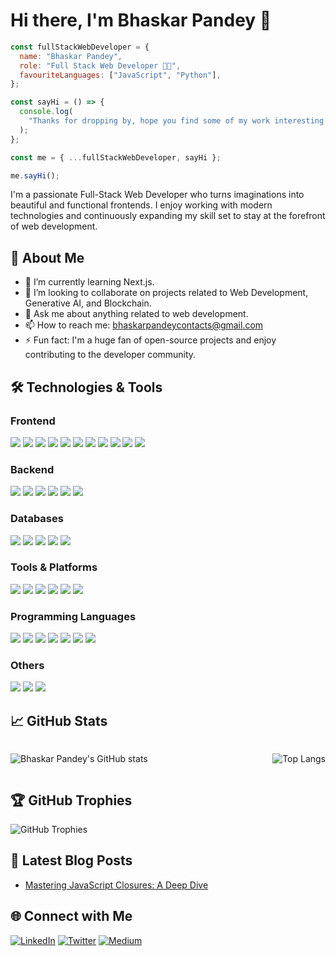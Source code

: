# Hi there, I'm Bhaskar Pandey 👋

```javascript
const fullStackWebDeveloper = {
  name: "Bhaskar Pandey",
  role: "Full Stack Web Developer 👨‍💻",
  favouriteLanguages: ["JavaScript", "Python"],
};

const sayHi = () => {
  console.log(
    "Thanks for dropping by, hope you find some of my work interesting."
  );
};

const me = { ...fullStackWebDeveloper, sayHi };

me.sayHi();
```

<!-- ![Header Image](https://source.unsplash.com/random/1600x400?technology) -->

I'm a passionate Full-Stack Web Developer who turns imaginations into beautiful and functional frontends. I enjoy working with modern technologies and continuously expanding my skill set to stay at the forefront of web development.

## 🚀 About Me

- 🌱 I’m currently learning Next.js.
- 👯 I’m looking to collaborate on projects related to Web Development, Generative AI, and Blockchain.
- 💬 Ask me about anything related to web development.
- 📫 How to reach me: [bhaskarpandeycontacts@gmail.com](mailto:bhaskarpandeycontacts@gmail.com)
- ⚡ Fun fact: I'm a huge fan of open-source projects and enjoy contributing to the developer community.

## 🛠️ Technologies & Tools

### Frontend

<p>
  <img src="https://img.shields.io/badge/-HTML5-E34F26?style=flat-square&logo=html5&logoColor=white"/>
  <img src="https://img.shields.io/badge/-CSS3-1572B6?style=flat-square&logo=css3"/>
  <img src="https://img.shields.io/badge/-JavaScript-F7DF1E?style=flat-square&logo=javascript&logoColor=black"/>
  <img src="https://img.shields.io/badge/-React-61DAFB?style=flat-square&logo=react&logoColor=black"/>
  <img src="https://img.shields.io/badge/-Next.js-000000?style=flat-square&logo=nextdotjs&logoColor=white"/>
  <img src="https://img.shields.io/badge/-Vue.js-4FC08D?style=flat-square&logo=vue.js&logoColor=white"/>
  <img src="https://img.shields.io/badge/-Angular-DD0031?style=flat-square&logo=angular&logoColor=white"/>
  <img src="https://img.shields.io/badge/-AngularJS-E23237?style=flat-square&logo=angularjs&logoColor=white"/>
  <img src="https://img.shields.io/badge/-Tailwind%20CSS-38B2AC?style=flat-square&logo=tailwind-css&logoColor=white"/>
  <img src="https://img.shields.io/badge/-Bootstrap-7952B3?style=flat-square&logo=bootstrap&logoColor=white"/>
  <img src="https://img.shields.io/badge/-Figma-F24E1E?style=flat-square&logo=figma&logoColor=white"/>
</p>

### Backend

<p>
  <img src="https://img.shields.io/badge/-Node.js-339933?style=flat-square&logo=node.js&logoColor=white"/>
  <img src="https://img.shields.io/badge/-Next.js-000000?style=flat-square&logo=nextdotjs&logoColor=white"/>
  <img src="https://img.shields.io/badge/-Spring%20Boot-6DB33F?style=flat-square&logo=spring-boot&logoColor=white"/>
  <img src="https://img.shields.io/badge/-Django-092E20?style=flat-square&logo=django&logoColor=white"/>
  <img src="https://img.shields.io/badge/-Flask-000000?style=flat-square&logo=flask&logoColor=white"/>
  <img src="https://img.shields.io/badge/-PHP-777BB4?style=flat-square&logo=php&logoColor=white"/>
</p>

### Databases

<p>
  <img src="https://img.shields.io/badge/-MongoDB-47A248?style=flat-square&logo=mongodb&logoColor=white"/>
  <img src="https://img.shields.io/badge/-MySQL-4479A1?style=flat-square&logo=mysql&logoColor=white"/>
  <img src="https://img.shields.io/badge/-PostgreSQL-336791?style=flat-square&logo=postgresql&logoColor=white"/>
  <img src="https://img.shields.io/badge/-SQLite-003B57?style=flat-square&logo=sqlite&logoColor=white"/>
  <img src="https://img.shields.io/badge/-Firebase-FFCA28?style=flat-square&logo=firebase&logoColor=white"/>
</p>

### Tools & Platforms

<p>
  <img src="https://img.shields.io/badge/-VS%20Code-007ACC?style=flat-square&logo=visual-studio-code&logoColor=white"/>
  <img src="https://img.shields.io/badge/-Git-F05032?style=flat-square&logo=git&logoColor=white"/>
  <img src="https://img.shields.io/badge/-Linux-FCC624?style=flat-square&logo=linux&logoColor=black"/>
  <img src="https://img.shields.io/badge/-Docker-2496ED?style=flat-square&logo=docker&logoColor=white"/>
  <img src="https://img.shields.io/badge/-AWS-232F3E?style=flat-square&logo=amazon-aws&logoColor=white"/>
  <img src="https://img.shields.io/badge/-GCP-4285F4?style=flat-square&logo=google-cloud&logoColor=white"/>
</p>

### Programming Languages

<p>
  <img src="https://img.shields.io/badge/-Python-3776AB?style=flat-square&logo=python&logoColor=white"/>
  <img src="https://img.shields.io/badge/-Java-007396?style=flat-square&logo=java&logoColor=white"/>
  <img src="https://img.shields.io/badge/-C-A8B9CC?style=flat-square&logo=c&logoColor=black"/>
  <img src="https://img.shields.io/badge/-C++-00599C?style=flat-square&logo=c%2B%2B&logoColor=white"/>
  <img src="https://img.shields.io/badge/-Go-00ADD8?style=flat-square&logo=go&logoColor=white"/>
  <img src="https://img.shields.io/badge/-JavaScript-F7DF1E?style=flat-square&logo=javascript&logoColor=black"/>
  <img src="https://img.shields.io/badge/-PHP-777BB4?style=flat-square&logo=php&logoColor=white"/>
</p>

### Others

<p>
  <img src="https://img.shields.io/badge/-Pandas-150458?style=flat-square&logo=pandas&logoColor=white"/>
  <img src="https://img.shields.io/badge/-TensorFlow-FF6F00?style=flat-square&logo=tensorflow&logoColor=white"/>
  <img src="https://img.shields.io/badge/-Unity-000000?style=flat-square&logo=unity&logoColor=white"/>
</p>

## 📈 GitHub Stats
<div style="display: flex; justify-content: space-between;">

![Bhaskar Pandey's GitHub stats](https://github-readme-stats.vercel.app/api?username=chikkibum&show_icons=true&theme=radical)

![Top Langs](https://github-readme-stats.vercel.app/api/top-langs/?username=chikkibum&layout=compact&theme=radical)

</div>



## 🏆 GitHub Trophies

![GitHub Trophies](https://github-profile-trophy.vercel.app/?username=chikkibum&theme=radical)


<!--## 📌 Pinned Repositories

[![Perfect-threads](https://github-readme-stats.vercel.app/api/pin/?username=chikkibum&repo=Perfect-threads&theme=radical)](https://github.com/chikkibum/Perfect-threads)
-->
## 📝 Latest Blog Posts

- [Mastering JavaScript Closures: A Deep Dive](https://medium.com/@bhaskar-pandey/mastering-javascript-closures-a-deep-dive-3e347d95aea8)

## 🌐 Connect with Me

[![LinkedIn](https://img.shields.io/badge/-LinkedIn-0077B5?style=flat-square&logo=linkedin&logoColor=white)](https://www.linkedin.com/in/dev-bhaskar/)
[![Twitter](https://img.shields.io/badge/-Twitter-1DA1F2?style=flat-square&logo=twitter&logoColor=white)](https://x.com/Bhaskar_690)
[![Medium](https://img.shields.io/badge/-Medium-12100E?style=flat-square&logo=medium&logoColor=white)](https://medium.com/@bhaskar-pandey)
